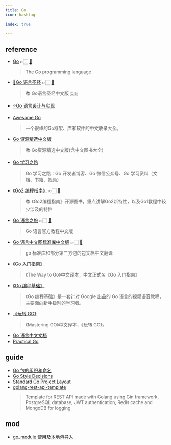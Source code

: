 ```yaml
---
title: Go
icon: hashtag

index: true

---
```


<!-- more -->

## reference

- [Go](https://go.dev) 👉🏻 [🐙](https://github.com/golang/go)
    > The Go programming language
- [💯]()[Go 语言圣经](https://gopl-zh.github.io/) 👉🏻 [🐙](https://github.com/golang-china/gopl-zh)
    > 📚 Go语言圣经中文版 🇨🇳
- [⭐️]()[Go 语言设计与实现](https://draveness.me/golang)

<!-- Awsome -->

- [Awesome Go](https://github.com/yinggaozhen/awesome-go-cn)
    > 一个很棒的Go框架、库和软件的中文收录大全。
- [Go 资源精选中文版](https://github.com/golang-china/awesome-go-zh)
    > 📚 Go资源精选中文版(含中文图书大全)
- [Go 学习之路](https://github.com/yangwenmai/learning-golang)
    > Go 学习之路：Go 开发者博客、Go 微信公众号、Go 学习资料（文档、书籍、视频）

<!-- OpenSource Books -->

- [《Go2 编程指南》](https://golang-china.github.io/go2-book/) 👉🏻 [🐙](https://github.com/golang-china/go2-book)
    > 📚 《Go2编程指南》开源图书，重点讲解Go2新特性，以及Go1教程中较少涉及的特性
- [Go 语言之旅](https://tour.go-zh.org) 👉🏻 [🐙](https://github.com/Go-zh/tour)
    > Go 语言官方教程中文版
- [Go 语言中文网标准库中文版](https://studygolang.com/pkgdoc) 👉🏻 [🐙](https://github.com/polaris1119/pkgdoc)
    > go 标准库和部分第三方包的包文档中文翻译
- [《Go 入门指南》](https://github.com/Unknwon/the-way-to-go_ZH_CN)
    > 《The Way to Go》中文译本，中文正式名《Go 入门指南》
- [《Go 编程基础》](https://github.com/unknwon/go-fundamental-programming)
    > 《Go 编程基础》是一套针对 Google 出品的 Go 语言的视频语音教程，主要面向新手级别的学习者。
- [《玩转 GO》](https://github.com/hantmac/Mastering_Go_ZH_CN)
    > 《Mastering GO》中文译本，《玩转 GO》。
- [Go 语言中文文档](https://www.topgoer.com)
- [Practical Go](https://dave.cheney.net/practical-go)
    
## guide

- [Go 包的组织和命名](https://github.com/danceyoung/paper-code/blob/master/package-style-guideline/packagestyleguideline.md)
- [Go Style Decisions](https://google.github.io/styleguide/go/decisions)
- [Standard Go Project Layout](https://github.com/golang-standards/project-layout)
- [golang-rest-api-template](https://github.com/LAA-Software-Engineering/golang-rest-api-template)
    > Template for REST API made with Golang using Gin framework, PostgreSQL database, JWT authentication, Redis cache and MongoDB for logging

## mod

- [go_module 使用及本地包导入](https://github.com/XanderShum/Blog/blob/master/go_module%E4%BD%BF%E7%94%A8%E5%8F%8A%E6%9C%AC%E5%9C%B0%E5%8C%85%E5%AF%BC%E5%85%A5.md)